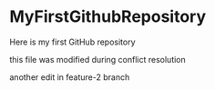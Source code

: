 # MyFirstGithubRepository
Here is my first GitHub repository

this file was modified during conflict resolution

another edit in feature-2 branch